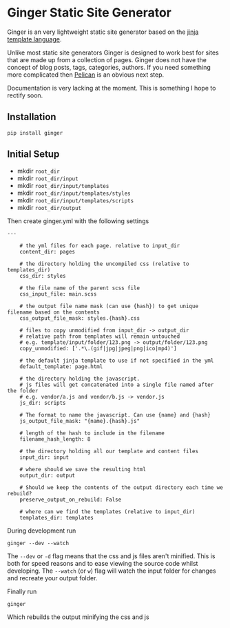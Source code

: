 Ginger Static Site Generator
============================

Ginger is an very lightweight static site generator based on the [jinja template language](http://jinja.pocoo.org/). 

Unlike most static site generators Ginger is designed to work best for sites that are made up from a collection of pages. Ginger does not have the concept of blog posts, tags, categories, authors. If you need something more complicated then [Pelican](http://blog.getpelican.com/) is an obvious next step. 

Documentation is very lacking at the moment. This is something I hope to rectify soon.


Installation
------------

```
pip install ginger
```

Initial Setup
---------------

- mkdir `root_dir`
- mkdir `root_dir/input`
- mkdir `root_dir/input/templates`
- mkdir `root_dir/input/templates/styles`
- mkdir `root_dir/input/templates/scripts`
- mkdir `root_dir/output`

Then create ginger.yml with the following settings

```
---

    # the yml files for each page. relative to input_dir
    content_dir: pages

    # the directory holding the uncompiled css (relative to templates_dir)
    css_dir: styles

    # the file name of the parent scss file
    css_input_file: main.scss

    # the output file name mask (can use {hash}) to get unique filename based on the contents
    css_output_file_mask: styles.{hash}.css

    # files to copy unmodified from input_dir -> output_dir
    # relative path from templates will remain untouched
    # e.g. template/input/folder/123.png -> output/folder/123.png
    copy_unmodified: ['.*\.(gif|jpg|jpeg|png|ico|mp4)']

    # the default jinja template to use if not specified in the yml
    default_template: page.html

    # the directory holding the javascript.
    # js files will get concatenated into a single file named after the folder
    # e.g. vendor/a.js and vendor/b.js -> vendor.js
    js_dir: scripts

    # The format to name the javascript. Can use {name} and {hash}
    js_output_file_mask: "{name}.{hash}.js"

    # length of the hash to include in the filename
    filename_hash_length: 8

    # the directory holding all our template and content files
    input_dir: input

    # where should we save the resulting html
    output_dir: output

    # Should we keep the contents of the output directory each time we rebuild?
    preserve_output_on_rebuild: False

    # where can we find the templates (relative to input_dir)
    templates_dir: templates
```

During development run

```
ginger --dev --watch
```

The `--dev` or `-d` flag means that the css and js files aren't minified. This is both for speed reasons and to ease viewing the source code whilst developing. The `--watch` (or `w`) flag will watch the input folder for changes and recreate your output folder.


Finally run

```
ginger
```

Which rebuilds the output minifying the css and js
